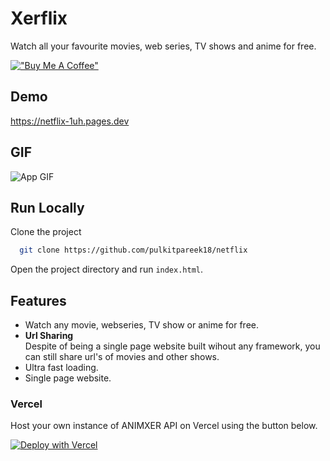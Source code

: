 
# Xerflix


Watch all your favourite movies, web series, TV shows and anime for free. 

[!["Buy Me A Coffee"](https://www.buymeacoffee.com/assets/img/custom_images/orange_img.png)](https://www.buymeacoffee.com/pulkitpareek18)



## Demo

https://netflix-1uh.pages.dev

## GIF

![App GIF](https://raw.githubusercontent.com/pulkitpareek18/netflix/main/netflix-ke-pitaji.gif)


## Run Locally

Clone the project

```bash
  git clone https://github.com/pulkitpareek18/netflix
```

Open the project directory and run `index.html`.


## Features

- Watch any movie, webseries, TV show or anime for free.
- **Url Sharing**  
    Despite of being a single page website built wihout any framework, you can still share url's of movies and other shows.
- Ultra fast loading.
- Single page website.





### Vercel
Host your own instance of ANIMXER API on Vercel using the button below.

[![Deploy with Vercel](https://vercel.com/button)](https://vercel.com/new/clone?repository-url=https://github.com/AnimXer01/Flix.git)
